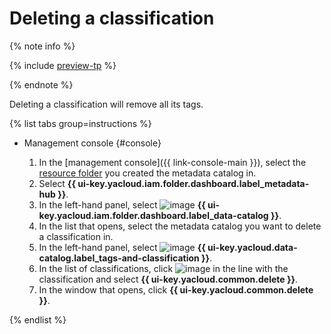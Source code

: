 # Deleting a classification


{% note info %}

{% include [preview-tp](../../../_includes/preview-tp.md) %}

{% endnote %}


Deleting a classification will remove all its tags.

{% list tabs group=instructions %}

- Management console {#console}

  1. In the [management console]({{ link-console-main }}), select the [resource folder](../../../resource-manager/concepts/resources-hierarchy.md#folder) you created the metadata catalog in.
  1. Select **{{ ui-key.yacloud.iam.folder.dashboard.label_metadata-hub }}**.
  1. In the left-hand panel, select ![image](../../../_assets/console-icons/folder-magnifier.svg) **{{ ui-key.yacloud.iam.folder.dashboard.label_data-catalog }}**.
  1. In the list that opens, select the metadata catalog you want to delete a classification in.
  1. In the left-hand panel, select ![image](../../../_assets/console-icons/tag.svg) **{{ ui-key.yacloud.data-catalog.label_tags-and-classification }}**.
  1. In the list of classifications, click ![image](../../../_assets/console-icons/ellipsis.svg) in the line with the classification and select **{{ ui-key.yacloud.common.delete }}**.
  1. In the window that opens, click **{{ ui-key.yacloud.common.delete }}**.

{% endlist %}
